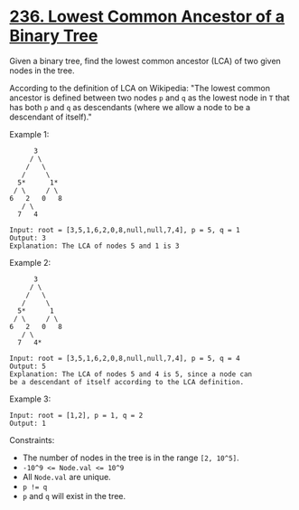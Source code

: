 [236. Lowest Common Ancestor of a Binary Tree](https://leetcode.com/problems/lowest-common-ancestor-of-a-binary-tree/)
==============================================

Given a binary tree, find the lowest common ancestor (LCA) of two given
nodes in the tree.

According to the definition of LCA on Wikipedia: "The lowest common ancestor
is defined between two nodes `p` and `q` as the lowest node in `T` that has
both `p` and `q` as descendants (where we allow a node to be a descendant
of itself)."

Example 1:
```
      3
     / \
    /   \
   /     \
  5*      1*
 / \     / \
6   2   0   8
   / \
  7   4

Input: root = [3,5,1,6,2,0,8,null,null,7,4], p = 5, q = 1
Output: 3
Explanation: The LCA of nodes 5 and 1 is 3
```

Example 2:
```
      3
     / \
    /   \
   /     \
  5*      1
 / \     / \
6   2   0   8
   / \
  7   4*

Input: root = [3,5,1,6,2,0,8,null,null,7,4], p = 5, q = 4
Output: 5
Explanation: The LCA of nodes 5 and 4 is 5, since a node can
be a descendant of itself according to the LCA definition.
```

Example 3:
```
Input: root = [1,2], p = 1, q = 2
Output: 1
```

Constraints:

 - The number of nodes in the tree is in the range `[2, 10^5]`.
 - `-10^9 <= Node.val <= 10^9`
 - All `Node.val` are unique.
 - `p != q`
 - `p` and `q` will exist in the tree.
